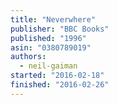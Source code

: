 ```yaml
---
title: "Neverwhere"
publisher: "BBC Books"
published: "1996"
asin: "0380789019"
authors:
  - neil-gaiman
started: "2016-02-18"
finished: "2016-02-26"
---
```

